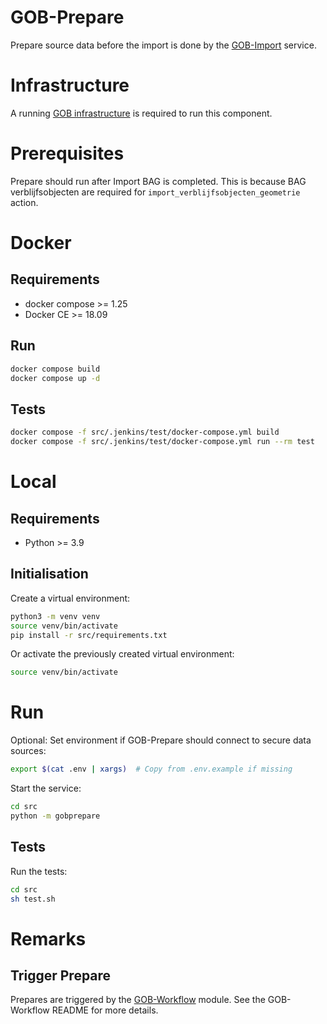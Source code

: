 # GOB-Prepare

Prepare source data before the import is done by the [GOB-Import](https://github.com/Amsterdam/GOB-Import) service.

# Infrastructure

A running [GOB infrastructure](https://github.com/Amsterdam/GOB-Infra)
is required to run this component.

# Prerequisites

Prepare should run after Import BAG is completed.
This is because BAG verblijfsobjecten are required for `import_verblijfsobjecten_geometrie` action.

# Docker

## Requirements

* docker compose >= 1.25
* Docker CE >= 18.09

## Run

```bash
docker compose build
docker compose up -d
```

## Tests

```bash
docker compose -f src/.jenkins/test/docker-compose.yml build
docker compose -f src/.jenkins/test/docker-compose.yml run --rm test
```

# Local

## Requirements

* Python >= 3.9

## Initialisation

Create a virtual environment:

```bash
python3 -m venv venv
source venv/bin/activate
pip install -r src/requirements.txt
```

Or activate the previously created virtual environment:

```bash
source venv/bin/activate
```

# Run

Optional: Set environment if GOB-Prepare should connect to secure data sources:

```bash
export $(cat .env | xargs)  # Copy from .env.example if missing
```

Start the service:

```bash
cd src
python -m gobprepare
```

## Tests

Run the tests:

```bash
cd src
sh test.sh
```

# Remarks

## Trigger Prepare

Prepares are triggered by the [GOB-Workflow](https://github.com/Amsterdam/GOB-Workflow) module. See the GOB-Workflow README for more details.
